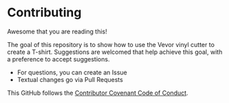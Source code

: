 # Contributing

Awesome that you are reading this!

The goal of this repository is to show how to use the Vevor
vinyl cutter to create a T-shirt.
Suggestions are welcomed that help achieve this goal,
with a preference to accept suggestions.

* For questions, you can create an Issue
* Textual changes go via Pull Requests

This GitHub follows the [Contributor Covenant Code of Conduct](CODE_OF_CONDUCT.md).
